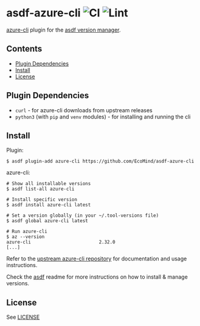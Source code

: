 # asdf-azure-cli ![CI](https://github.com/EcoMind/asdf-azure-cli/workflows/CI/badge.svg) ![Lint](https://github.com/EcoMind/asdf-azure-cli/workflows/Lint/badge.svg)

[azure-cli](https://github.com/Azure/azure-cli) plugin for the [asdf version manager](https://asdf-vm.com).

## Contents

- [Plugin Dependencies](#plugin-dependencies)
- [Install](#install)
- [License](#license)

## Plugin Dependencies

- `curl` - for azure-cli downloads from upstream releases
- `python3` (with `pip` and `venv` modules) - for installing and running the cli

## Install

Plugin:

```shell_session
$ asdf plugin-add azure-cli https://github.com/EcoMind/asdf-azure-cli
```

azure-cli:

```shell_session
# Show all installable versions
$ asdf list-all azure-cli

# Install specific version
$ asdf install azure-cli latest

# Set a version globally (in your ~/.tool-versions file)
$ asdf global azure-cli latest

# Run azure-cli
$ az --version
azure-cli                         2.32.0
[...]
```

Refer to the [upstream azure-cli repository](https://github.com/Azure/azure-cli) for documentation and usage instructions.

Check the [asdf](https://github.com/asdf-vm/asdf) readme for more instructions on how to install & manage versions.

## License

See [LICENSE](LICENSE)
